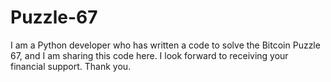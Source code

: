 # Puzzle-67
I am a Python developer who has written a code to solve the Bitcoin Puzzle 67, and I am sharing this code here. I look forward to receiving your financial support. Thank you.
